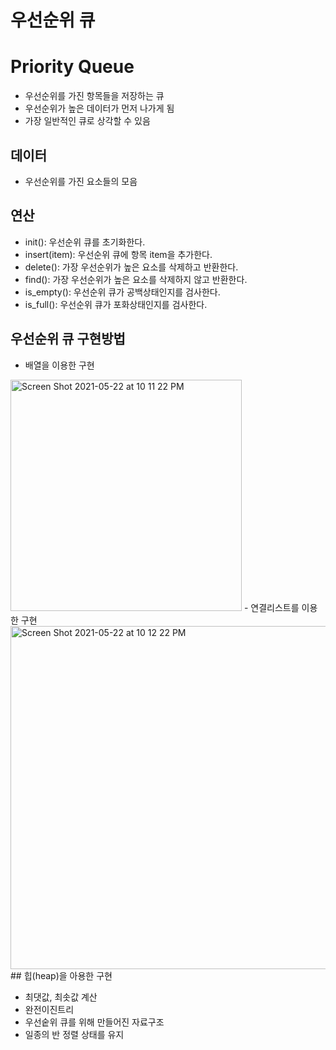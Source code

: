 # 우선순위 큐
# Priority Queue

- 우선순위를 가진 항목들을 저장하는 큐
- 우선순위가 높은 데이터가 먼저 나가게 됨
- 가장 일반적인 큐로 상각할 수 있음

## 데이터
 - 우선순위를 가진 요소들의 모음

## 연산
  - init(): 우선순위 큐를 초기화한다.
  - insert(item): 우선순위 큐에 항목 item을 추가한다.
  - delete(): 가장 우선순위가 높은 요소를 삭제하고 반환한다.
  - find(): 가장 우선순위가 높은 요소를 삭제하지 않고 반환한다.
  - is_empty(): 우선순위 큐가 공백상태인지를 검사한다.
  - is_full(): 우선순위 큐가 포화상태인지를 검사한다.

## 우선순위 큐 구현방법

  - 배열을 이용한 구현
   <img width="370" alt="Screen Shot 2021-05-22 at 10 11 22 PM" src="https://user-images.githubusercontent.com/38793933/119249067-aaa75880-bb4a-11eb-82d0-33aed2026839.png">
  - 연결리스트를 이용한 구현
  <img width="549" alt="Screen Shot 2021-05-22 at 10 12 22 PM" src="https://user-images.githubusercontent.com/38793933/119249079-d0ccf880-bb4a-11eb-866f-9b4f8e64c825.png">
## 힙(heap)을 아용한 구현

 - 최댓값, 최솟값 계산
 - 완전이진트리
 - 우선숱위 큐를 위해 만들어진 자료구조
 - 일종의 반 정렬 상태를 유지
